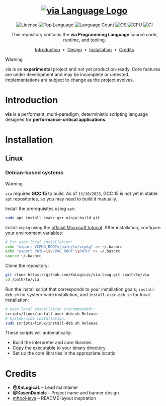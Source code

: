 <h1 align="center">
  <a href="https://github.com/XnLogicaL/via-lang">
    <img src="https://i.imgur.com/9WjzQ98.png" alt="via Language Logo"/>
  </a>
</h1>

<p align="center">
  <img src="https://img.shields.io/github/license/XnLogicaL/via-lang" alt="License">
  <img src="https://img.shields.io/github/languages/top/XnLogicaL/via-lang" alt="Top Language">
  <img src="https://img.shields.io/github/languages/count/XnLogicaL/via-lang" alt="Language Count">
  <img src="https://img.shields.io/badge/OS-linux%2C%20windows%2C%20macOS-0078D4" alt="OS">
  <img src="https://img.shields.io/badge/CPU-x86%2C%20x64%2C%20ARM%2C%20ARM64-FF8C00" alt="CPU">
  <img src="https://github.com/XnLogicaL/via-lang/actions/workflows/ci.yml/badge.svg" alt="CI">
</p>

<p align="center">
  This repository contains the <strong>via Programming Language</strong> source code, runtime, and tooling.
</p>

<p align="center">
  <a href="#introduction">Introduction</a> &nbsp;&bull;&nbsp;
  <a href="#design">Design</a> &nbsp;&bull;&nbsp;
  <a href="#installation">Installation</a> &nbsp;&bull;&nbsp;
  <a href="#credits">Credits</a>
</p>

>[!WARNING]
> via is an **experimental** project and not yet production-ready. Core features are under development and may be incomplete or untested. Implementations are subject to change as the project evolves.

# Introduction

**via** is a performant, multi-paradigm, deterministic scripting language designed for **performance-critical applications**.

# Installation

## Linux

### Debian-based systems

> [!WARNING]
> `via` requires **GCC 15** to build. As of `13/10/2025`, GCC 15 is not yet in stable `apt` repositories, so you may need to build it manually.

Install the prerequisites using `apt`:

```bash
sudo apt install cmake g++ ninja-build git
```

Install `vcpkg` using the [official Microsoft tutorial](https://vcpkg.io/en/getting-started).
After installation, configure your environment variables:
```bash
# For user-local installation:
echo "export VCPKG_ROOT=/path/to/vcpkg" >> ~/.bashrc
echo "export PATH=\$VCPKG_ROOT:\$PATH" >> ~/.bashrc
source ~/.bashrc
```

Clone the repository:
```bash
git clone https://github.com/XnLogicaL/via-lang.git /path/to/via
cd /path/to/via
```

Run the install script that corresponds to your installation goals; `install-deb.sh` for system-wide installation, and `install-user-deb.sh` for local installation:
```bash
# User-local installation (recommended):
scripts/linux/install-user-deb.sh Release
# System-wide installation:
sudo scripts/linux/install-deb.sh Release
```

These scripts will automatically:
- Build the interpreter and core libraries
- Copy the executable to your binary directory
- Set up the core libraries in the appropriate locatio

# Credits

- **@XnLogicaL** – Lead maintainer
- **@KasenDaniels** – Project name and banner design
- [mftool-java](https://github.com/ankitwasankar/mftool-java) – README layout inspiration
